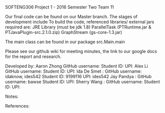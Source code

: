SOFTENG306 Project 1 - 2016 Semester Two
Team 11

Our final code can be found on our Master branch. The stages of development include
To build the code, referenced libraries/ external jars required are:
  JRE Library (must be jdk 1.8)
  ParallelTask (PTRuntime.jar & PTJavaPlugin-src.2.1.0.zip)
  GraphStream (gs-core-1.3.jar)

The main class can be found in our package src.Main.main

Please see our github wiki for meeting minutes, the link to our google docs for the report and research.

Developed by: 
  Aaron Zhong
      GitHub username:
      Student ID: 
      UPI: 
  Alex Li
      GitHub username:
      Student ID: 
      UPI: 
  Ida De Smet :
      GitHub username: idaknow, ides542
      Student ID: 9199116
      UPI: ides542
  Jay Pandya : 
      GitHub username: bawse
      Student ID: 
      UPI: 
  Sherry Wang :
      GitHub username:
      Student ID: 
      UPI: 

Notes:


References:


